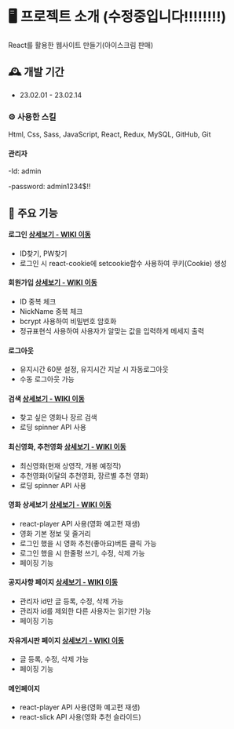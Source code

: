 # 🖥️ 프로젝트 소개 (수정중입니다!!!!!!!!)
React를 활용한 웹사이트 만들기(아이스크림 판매)
<br>

## 🕰️ 개발 기간
* 23.02.01 - 23.02.14

### ⚙️ 사용한 스킬
Html, Css, Sass, JavaScript, React, Redux, MySQL, GitHub, Git

#### 관리자
-Id: admin

-password: admin1234$!!

## 📌 주요 기능
#### 로그인 <a href="https://github.com/namminimi/movie-react/wiki/%EA%B8%B0%EB%8A%A5-%EC%86%8C%EA%B0%9C2(%EB%A1%9C%EA%B7%B8%EC%9D%B8)" >상세보기 - WIKI 이동</a>
- ID찾기, PW찾기
- 로그인 시 react-cookie에 setcookie함수 사용하여 쿠키(Cookie) 생성

#### 회원가입 <a href="https://github.com/namminimi/movie-react/wiki/%EA%B8%B0%EB%8A%A5-%EC%86%8C%EA%B0%9C1(%ED%9A%8C%EC%9B%90%EA%B0%80%EC%9E%85)" >상세보기 - WIKI 이동</a>
- ID 중복 체크
- NickName 중복 체크
- bcrypt 사용하여 비밀번호 암호화
- 정규표현식 사용하여 사용자가 알맞는 값을 입력하게 메세지 출력

#### 로그아웃
- 유지시간 60분 설정, 유지시간 지날 시 자동로그아웃
- 수동 로그아웃 가능 

#### 검색 <a href="https://github.com/namminimi/movie-react/wiki/%EA%B8%B0%EB%8A%A5-%EC%86%8C%EA%B0%9C3(%EC%98%81%ED%99%94%EB%A6%AC%EC%8A%A4%ED%8A%B8)#%EF%B8%8F-%EC%98%81%ED%99%94-%EA%B2%80%EC%83%89">상세보기 - WIKI 이동</a>
- 찾고 싶은 영화나 장르 검색
- 로딩 spinner API 사용

#### 최신영화, 추천영화 <a href="https://github.com/namminimi/movie-react/wiki/%EA%B8%B0%EB%8A%A5-%EC%86%8C%EA%B0%9C3(%EC%98%81%ED%99%94%EB%A6%AC%EC%8A%A4%ED%8A%B8)#%EF%B8%8F-%EC%98%81%ED%99%94%EB%A6%AC%EC%8A%A4%ED%8A%B8" >상세보기 - WIKI 이동</a>
- 최신영화(현재 상영작, 개봉 예정작)
- 추천영화(이달의 추천영화, 장르별 추천 영화)
- 로딩 spinner API 사용

#### 영화 상세보기 <a href="https://github.com/namminimi/movie-react/wiki/%EA%B8%B0%EB%8A%A5-%EC%86%8C%EA%B0%9C3(%EC%98%81%ED%99%94%EB%A6%AC%EC%8A%A4%ED%8A%B8)#%EF%B8%8F-%EC%98%81%ED%99%94-%EC%83%81%EC%84%B8%EB%B3%B4%EA%B8%B0" >상세보기 - WIKI 이동</a>
- react-player API 사용(영화 예고편 재생) 
- 영화 기본 정보 및 줄거리
- 로그인 했을 시 영화 추천(좋아요)버튼 클릭 가능
- 로그인 했을 시 한줄평 쓰기, 수정, 삭제 가능
- 페이징 기능

#### 공지사항 페이지 <a href="https://github.com/namminimi/movie-react/wiki/%EA%B8%B0%EB%8A%A5-%EC%86%8C%EA%B0%9C4(%EA%B2%8C%EC%8B%9C%ED%8C%90)#%EF%B8%8F-%EA%B3%B5%EC%A7%80%EC%82%AC%ED%95%AD" >상세보기 - WIKI 이동</a>
- 관리자 id만 글 등록, 수정, 삭제 가능
- 관리자 id를 제외한 다른 사용자는 읽기만 가능
- 페이징 기능

#### 자유게시판 페이지 <a href="https://github.com/namminimi/movie-react/wiki/%EA%B8%B0%EB%8A%A5-%EC%86%8C%EA%B0%9C4(%EA%B2%8C%EC%8B%9C%ED%8C%90)#%EF%B8%8F-%EC%9E%90%EC%9C%A0%EA%B2%8C%EC%8B%9C%ED%8C%90" >상세보기 - WIKI 이동</a>
- 글 등록, 수정, 삭제 가능
- 페이징 기능

#### 메인페이지
- react-player API 사용(영화 예고편 재생)
- react-slick API 사용(영화 추천 슬라이드)
